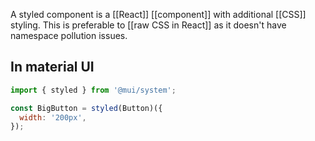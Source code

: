 A styled component is a [[React]] [[component]] with additional [[CSS]] styling. This is preferable to [[raw CSS in React]] as it doesn't have namespace pollution issues.

## In material UI
```jsx
import { styled } from '@mui/system';

const BigButton = styled(Button)({
  width: '200px',
});
```